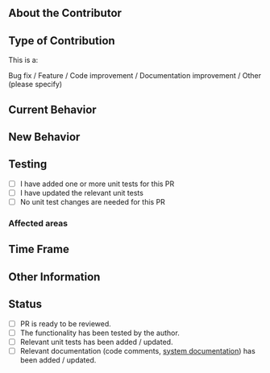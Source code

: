<!--
Before you open a PR, be sure to read our Contribution guidelines:
https://sofie-automation.github.io/sofie-core/docs/for-developers/contribution-guidelines
-->

## About the Contributor

<!--
Tell us who / which organization you are representing, and how the Sofie team will be able to contact you.
Example: "This pull request is posted on behalf of the NRK."
-->

## Type of Contribution

This is a:

<!-- (pick one) -->

Bug fix / Feature / Code improvement / Documentation improvement / Other (please specify)

## Current Behavior

<!--
Please describe how things worked before this PR.
If it's a bug fixe: Describe the bug (what was happening?)
-->

## New Behavior

<!--
What is the new behavior?
-->

## Testing

<!--
When you add a feature, you should also provide relevant unit tests, in order to
* ensure that the feature works as expected
* ensure that the feature will continue to work in the future
-->

- [ ] I have added one or more unit tests for this PR
- [ ] I have updated the relevant unit tests
- [ ] No unit test changes are needed for this PR

### Affected areas

<!--
Please provide some details on what areas of the system that are affected by this PR.
This is useful for testers to know where to focus their testing efforts.
Examples:
* This PR affects the playout logic in general.
* This PR affects the timing calculation in the Rundown during playout.
* This PR affects the NRC/MOS integration
*
-->

## Time Frame

<!--
Please provide a note about the urgency or development plan for this PR.
Example:
* This Bug Fix is critical for us, please review and merge it as soon as possible.
* We intend to finish the development on this feature in two weeks time.
* Not urgent, but we would like to get this merged into the in-development release.
-->

## Other Information

<!-- The more information you can provide, the easier the pull request will be to merge -->

## Status

<!--
Before you open the PR, make sure the items below are done.
If they're not, please open the PR as a Draft.
-->

- [ ] PR is ready to be reviewed.
- [ ] The functionality has been tested by the author.
- [ ] Relevant unit tests has been added / updated.
- [ ] Relevant documentation (code comments, [system documentation](https://sofie-automation.github.io/sofie-core/)) has been added / updated.
